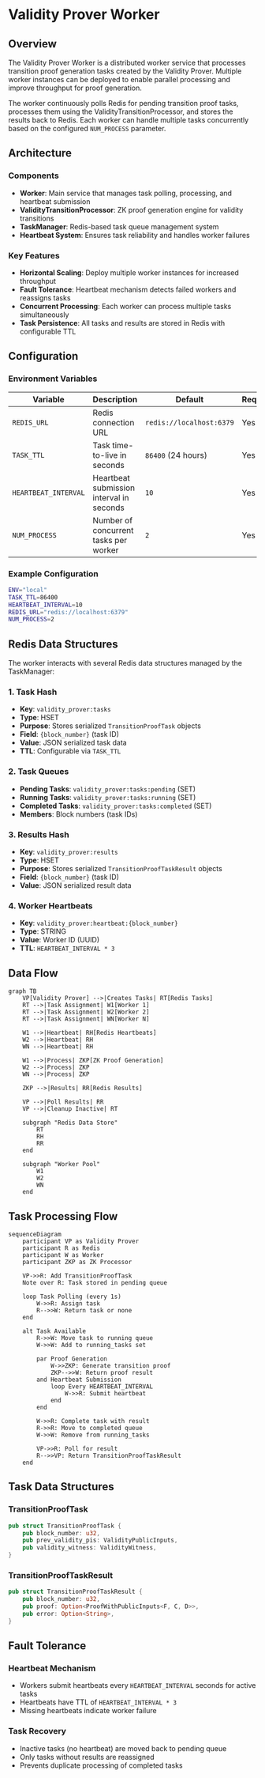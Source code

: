 # Validity Prover Worker

## Overview

The Validity Prover Worker is a distributed worker service that processes transition proof generation tasks created by the Validity Prover. Multiple worker instances can be deployed to enable parallel processing and improve throughput for proof generation.

The worker continuously polls Redis for pending transition proof tasks, processes them using the ValidityTransitionProcessor, and stores the results back to Redis. Each worker can handle multiple tasks concurrently based on the configured `NUM_PROCESS` parameter.

## Architecture

### Components

- **Worker**: Main service that manages task polling, processing, and heartbeat submission
- **ValidityTransitionProcessor**: ZK proof generation engine for validity transitions
- **TaskManager**: Redis-based task queue management system
- **Heartbeat System**: Ensures task reliability and handles worker failures

### Key Features

- **Horizontal Scaling**: Deploy multiple worker instances for increased throughput
- **Fault Tolerance**: Heartbeat mechanism detects failed workers and reassigns tasks
- **Concurrent Processing**: Each worker can process multiple tasks simultaneously
- **Task Persistence**: All tasks and results are stored in Redis with configurable TTL

## Configuration

### Environment Variables

| Variable             | Description                              | Default                  | Required |
| -------------------- | ---------------------------------------- | ------------------------ | -------- |
| `REDIS_URL`          | Redis connection URL                     | `redis://localhost:6379` | Yes      |
| `TASK_TTL`           | Task time-to-live in seconds             | `86400` (24 hours)       | Yes      |
| `HEARTBEAT_INTERVAL` | Heartbeat submission interval in seconds | `10`                     | Yes      |
| `NUM_PROCESS`        | Number of concurrent tasks per worker    | `2`                      | Yes      |

### Example Configuration

```bash
ENV="local"
TASK_TTL=86400
HEARTBEAT_INTERVAL=10
REDIS_URL="redis://localhost:6379"
NUM_PROCESS=2
```

## Redis Data Structures

The worker interacts with several Redis data structures managed by the TaskManager:

### 1. Task Hash

- **Key**: `validity_prover:tasks`
- **Type**: HSET
- **Purpose**: Stores serialized `TransitionProofTask` objects
- **Field**: `{block_number}` (task ID)
- **Value**: JSON serialized task data
- **TTL**: Configurable via `TASK_TTL`

### 2. Task Queues

- **Pending Tasks**: `validity_prover:tasks:pending` (SET)
- **Running Tasks**: `validity_prover:tasks:running` (SET)
- **Completed Tasks**: `validity_prover:tasks:completed` (SET)
- **Members**: Block numbers (task IDs)

### 3. Results Hash

- **Key**: `validity_prover:results`
- **Type**: HSET
- **Purpose**: Stores serialized `TransitionProofTaskResult` objects
- **Field**: `{block_number}` (task ID)
- **Value**: JSON serialized result data

### 4. Worker Heartbeats

- **Key**: `validity_prover:heartbeat:{block_number}`
- **Type**: STRING
- **Value**: Worker ID (UUID)
- **TTL**: `HEARTBEAT_INTERVAL * 3`

## Data Flow

```mermaid
graph TB
    VP[Validity Prover] -->|Creates Tasks| RT[Redis Tasks]
    RT -->|Task Assignment| W1[Worker 1]
    RT -->|Task Assignment| W2[Worker 2]
    RT -->|Task Assignment| WN[Worker N]

    W1 -->|Heartbeat| RH[Redis Heartbeats]
    W2 -->|Heartbeat| RH
    WN -->|Heartbeat| RH

    W1 -->|Process| ZKP[ZK Proof Generation]
    W2 -->|Process| ZKP
    WN -->|Process| ZKP

    ZKP -->|Results| RR[Redis Results]

    VP -->|Poll Results| RR
    VP -->|Cleanup Inactive| RT

    subgraph "Redis Data Store"
        RT
        RH
        RR
    end

    subgraph "Worker Pool"
        W1
        W2
        WN
    end
```

## Task Processing Flow

```mermaid
sequenceDiagram
    participant VP as Validity Prover
    participant R as Redis
    participant W as Worker
    participant ZKP as ZK Processor

    VP->>R: Add TransitionProofTask
    Note over R: Task stored in pending queue

    loop Task Polling (every 1s)
        W->>R: Assign task
        R-->>W: Return task or none
    end

    alt Task Available
        R->>W: Move task to running queue
        W->>W: Add to running_tasks set

        par Proof Generation
            W->>ZKP: Generate transition proof
            ZKP-->>W: Return proof result
        and Heartbeat Submission
            loop Every HEARTBEAT_INTERVAL
                W->>R: Submit heartbeat
            end
        end

        W->>R: Complete task with result
        R->>R: Move to completed queue
        W->>W: Remove from running_tasks

        VP->>R: Poll for result
        R-->>VP: Return TransitionProofTaskResult
    end
```

## Task Data Structures

### TransitionProofTask

```rust
pub struct TransitionProofTask {
    pub block_number: u32,
    pub prev_validity_pis: ValidityPublicInputs,
    pub validity_witness: ValidityWitness,
}
```

### TransitionProofTaskResult

```rust
pub struct TransitionProofTaskResult {
    pub block_number: u32,
    pub proof: Option<ProofWithPublicInputs<F, C, D>>,
    pub error: Option<String>,
}
```

## Fault Tolerance

### Heartbeat Mechanism

- Workers submit heartbeats every `HEARTBEAT_INTERVAL` seconds for active tasks
- Heartbeats have TTL of `HEARTBEAT_INTERVAL * 3`
- Missing heartbeats indicate worker failure

### Task Recovery

- Inactive tasks (no heartbeat) are moved back to pending queue
- Only tasks without results are reassigned
- Prevents duplicate processing of completed tasks
